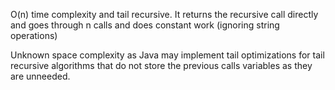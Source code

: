 O(n) time complexity and tail recursive. 
It returns the recursive call directly and goes through n calls and does constant work (ignoring string operations)

Unknown space complexity as Java may implement tail optimizations for tail recursive algorithms that
do not store the previous calls variables as they are unneeded.